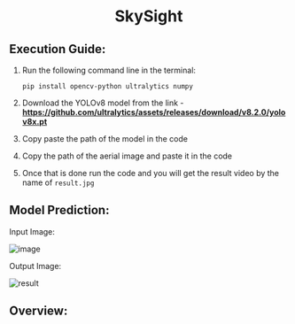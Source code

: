 <h1 align="center">SkySight</h1>


## Execution Guide:
1. Run the following command line in the terminal:
   ```
   pip install opencv-python ultralytics numpy
   ```

2. Download the YOLOv8 model from the link - **https://github.com/ultralytics/assets/releases/download/v8.2.0/yolov8x.pt**

3. Copy paste the path of the model in the code

4. Copy the path of the aerial image and paste it in the code

5. Once that is done run the code and you will get the result video by the name of `result.jpg`

## Model Prediction:

  Input Image:
  
  ![image](https://github.com/user-attachments/assets/91c628ad-0e27-4040-9d56-c2320d8f54ef)

  Output Image:
  
  ![result](https://github.com/user-attachments/assets/bbb70386-4dfb-4c03-88b1-2ff761caf03d)

## Overview:
